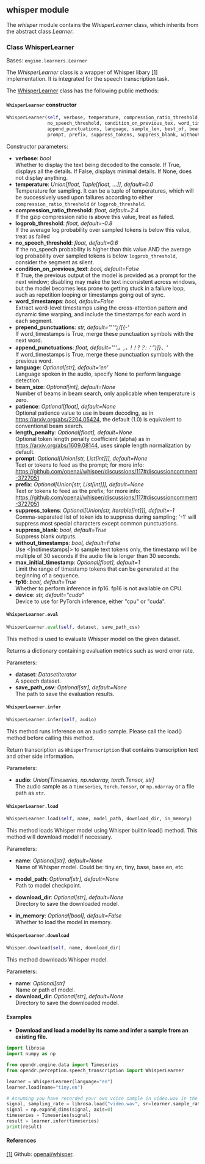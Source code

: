 ## whisper module

The *whisper* module contains the *WhisperLearner* class, which inherits from the abstract class *Learner*.

### Class WhisperLearner

Bases: `engine.learners.Learner`

The *WhisperLearner* class is a wrapper of Whisper libary [[1]](#openai/whisper-github) implementation. It is integrated for the speech transcription task.


The [WhisperLearner](/src/opendr/perception/speech_transcription/whisper/whisper_learner.py) class has the following public methods:

#### `WhisperLearner` constructor

```python
WhisperLearner(self, verbose, temperature, compression_ratio_threshold,logprob_threshold, 
               no_speech_threshold, condition_on_previous_tex, word_timestamps, prepend_punctuations,
               append_punctuations, language, sample_len, best_of, beam_size, patience, length_penalty,
               prompt, prefix, suppress_tokens, suppress_blank, without_timestamps, max_initial_timestamp, fp16, device)
```

Constructor parameters:

- **verbose**: *bool*\
  Whether to display the text being decoded to the console. If True, displays all the details.
  If False, displays minimal details. If None, does not display anything.
- **temperature**: *Union[float, Tuple[float, ...]], default=0.0*\
  Temperature for sampling. It can be a tuple of temperatures, which will be successively used
  upon failures according to either `compression_ratio_threshold` or `logprob_threshold`.
- **compression_ratio_threshold**: *float, default=2.4*\
  If the gzip compression ratio is above this value, treat as failed.
- **logprob_threshold**: *float, default=-0.8*\
  If the average log probability over sampled tokens is below this value, treat as failed
- **no_speech_threshold**: *float, default=0.6*\
  If the no_speech probability is higher than this value AND the average log probability over sampled tokens is below `logprob_threshold`, consider the segment as silent.
- **condition_on_previous_text**: *bool, default=False*\
  If True, the previous output of the model is provided as a prompt for the next window;
  disabling may make the text inconsistent across windows, but the model becomes less prone to
  getting stuck in a failure loop, such as repetition looping or timestamps going out of sync.
- **word_timestamps**: *bool, default=False*\
  Extract word-level timestamps using the cross-attention pattern and dynamic time warping,
  and include the timestamps for each word in each segment.
- **prepend_punctuations**: *str, default='\"'“¿([{-'*\
  If word_timestamps is True, merge these punctuation symbols with the next word.
- **append_punctuations**: *float, default='\"'.。,，!！?？:：”)]}、'*\
  If word_timestamps is True, merge these punctuation symbols with the previous word.
- **language**: *Optional[str], default='en'*\
  Language spoken in the audio, specify None to perform language detection.
- **beam_size**: *Optional[int], default=None*\
  Number of beams in beam search, only applicable when temperature is zero.
- **patience**: *Optional[float], default=None*\
  Optional patience value to use in beam decoding, as in https://arxiv.org/abs/2204.05424, the default (1.0) is equivalent to conventional beam search.
- **length_penalty**: *Optional[float], default=None*\
  Optional token length penalty coefficient (alpha) as in https://arxiv.org/abs/1609.08144, uses simple length normalization by default.
- **prompt**: *Optional[Union[str, List[int]]], default=None*\
  Text or tokens to feed as the prompt; for more info: https://github.com/openai/whisper/discussions/117#discussioncomment-3727051
- **prefix**: *Optional[Union[str, List[int]]], default=None*\
  Text or tokens to feed as the prefix; for more info: https://github.com/openai/whisper/discussions/117#discussioncomment-3727051
- **suppress_tokens**: *Optional[Union[str, Iterable[int]]], default=-1*\
  Comma-separated list of token ids to suppress during sampling; '-1' will suppress most special characters except common punctuations.
- **suppress_blank**: *bool, default=True*\
  Suppress blank outputs.
- **without_timestamps**: *bool, default=False*\
  Use <|notimestamps|> to sample text tokens only, the timestamp will be multiple of 30 seconds if the audio file is longer than 30 seconds.
- **max_initial_timestamp**: *Optional[float], default=1*\
  Limit the range of timestamp tokens that can be generated at the beginning of a sequence.
- **fp16**: *bool, default=True*\
  Whether to perform inference in fp16. fp16 is not available on CPU.
- **device**: *str, default="cuda"*\
  Device to use for PyTorch inference, either "cpu" or "cuda".

#### `WhisperLearner.eval`

```python
WhisperLearner.eval(self, dataset, save_path_csv)
```

This method is used to evaluate Whisper model on the given dataset.

Returns a dictionary containing evaluation metrics such as word error rate.

Parameters:

- **dataset**: *DatasetIterator*\
  A speech dataset.
- **save_path_csv**: *Optional[str], default=None*\
  The path to save the evaluation results.

#### `WhisperLearner.infer`

```python
WhisperLearner.infer(self, audio)
```

This method runs inference on an audio sample. Please call the load() method before calling this method.

Return transcription as `WhisperTranscription` that contains transcription text
and other side information.

Parameters:
- **audio**: *Union[Timeseries, np.ndarray, torch.Tensor, str]*\
  The audio sample as a `Timeseries`, `torch.Tensor`, or `np.ndarray` or a file path as `str`.


#### `WhisperLearner.load`

```python
WhisperLearner.load(self, name, model_path, download_dir, in_memory)
```

This method loads Whisper model using Whisper builtin load() method. This method
will download model if necessary.


Parameters:

- **name**: *Optional[str], default=None*\
  Name of Whisper model. Could be: tiny.en, tiny, base, base.en, etc.

- **model_path**: *Optional[str], default=None*\
  Path to model checkpoint.

- **download_dir**: *Optional[str], default=None*\
  Directory to save the downloaded model.

- **in_memory**: *Optional[bool], default=False*\
  Whether to load the model in memory.

#### `WhisperLearner.download`

```python
Whisper.download(self, name, download_dir)
```

This method downloads Whisper model.

Parameters:
- **name**: *Optional[str]*\
  Name or path of model.
- **download_dir**: *Optional[str], default=None*\
  Directory to save the downloaded model.

#### Examples

* **Download and load a model by its name and infer a sample from an existing file.**
```python
import librosa
import numpy as np

from opendr.engine.data import Timeseries
from opendr.perception.speech_transcription import WhisperLearner

learner = WhisperLearner(language="en")
learner.load(name="tiny.en")

# Assuming you have recorded your own voice sample in video.wav in the current directory
signal, sampling_rate = librosa.load("video.wav", sr=learner.sample_rate)
signal = np.expand_dims(signal, axis=0)
timeseries = Timeseries(signal)
result = learner.infer(timeseries)
print(result)
```

#### References

<a name="openai/whisper-github" href="https://github.com/openai/whisper">[1]</a>
Github: [openai/whisper](https://github.com/openai/whisper).
